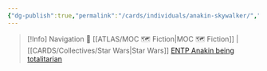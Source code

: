 ```yaml
---
{"dg-publish":true,"permalink":"/cards/individuals/anakin-skywalker/","created":"2023-04-21T11:13:37.019+02:00","updated":"2023-05-03T18:49:00.858+02:00"}
---
```


> [!Info] Navigation 💠
> [[ATLAS/MOC 🗺️ Fiction\|MOC 🗺️ Fiction]] | [[CARDS/Collectives/Star Wars\|Star Wars]] 
> [ENTP Anakin being totalitarian](https://www.youtube.com/watch?v=WNSq5wYdwb0) 
